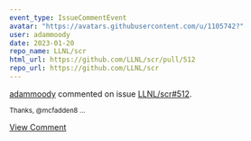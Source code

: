 ```yaml
---
event_type: IssueCommentEvent
avatar: "https://avatars.githubusercontent.com/u/1105742?"
user: adammoody
date: 2023-01-20
repo_name: LLNL/scr
html_url: https://github.com/LLNL/scr/pull/512
repo_url: https://github.com/LLNL/scr
---
```


<a href='https://github.com/adammoody' target='_blank'>adammoody</a> commented on issue <a href='https://github.com/LLNL/scr/pull/512' target='_blank'>LLNL/scr#512</a>.

<small>Thanks, @mcfadden8 ...</small>

<a href='https://github.com/LLNL/scr/pull/512' target='_blank'>View Comment</a>